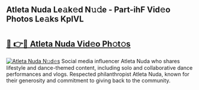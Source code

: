 ## Atleta Nuda Le𝚊k𝚎d N𝚞𝚍e - Part-ihF Vid𝚎o Photos Le𝚊ks KpIVL

# <h2><a href="http://fbb7yg.evod.top/?m=Atleta+Nuda">🔗 👉🔴 Atleta Nuda Vid𝚎o Ph𝚘t𝚘s</a></h2>

[![Atleta Nuda N𝚞d𝚎s](https://i.imgur.com/8V9OHl7.gif)](http://fbb7yg.evod.top/?m=Atleta+Nuda)
Social media influencer Atleta Nuda who shares lifestyle and dance-themed content, including solo and collaborative dance performances and vlogs. Respected philanthropist Atleta Nuda, known for their generosity and commitment to giving back to the community. 
